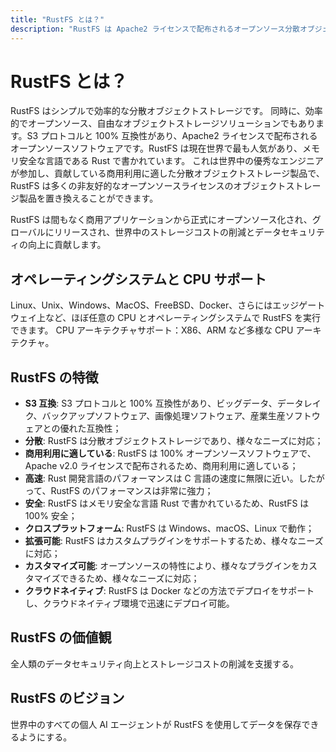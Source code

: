 ```yaml
---
title: "RustFS とは？"
description: "RustFS は Apache2 ライセンスで配布されるオープンソース分散オブジェクトストレージソリューションです。"
---
```


# RustFS とは？

RustFS はシンプルで効率的な分散オブジェクトストレージです。
同時に、効率的でオープンソース、自由なオブジェクトストレージソリューションでもあります。S3 プロトコルと 100% 互換性があり、Apache2 ライセンスで配布されるオープンソースソフトウェアです。RustFS は現在世界で最も人気があり、メモリ安全な言語である Rust で書かれています。
これは世界中の優秀なエンジニアが参加し、貢献している商用利用に適した分散オブジェクトストレージ製品で、RustFS は多くの非友好的なオープンソースライセンスのオブジェクトストレージ製品を置き換えることができます。

RustFS は間もなく商用アプリケーションから正式にオープンソース化され、グローバルにリリースされ、世界中のストレージコストの削減とデータセキュリティの向上に貢献します。

## オペレーティングシステムと CPU サポート

Linux、Unix、Windows、MacOS、FreeBSD、Docker、さらにはエッジゲートウェイ上など、ほぼ任意の CPU とオペレーティングシステムで RustFS を実行できます。
CPU アーキテクチャサポート：X86、ARM など多様な CPU アーキテクチャ。

## RustFS の特徴

- **S3 互換**: S3 プロトコルと 100% 互換性があり、ビッグデータ、データレイク、バックアップソフトウェア、画像処理ソフトウェア、産業生産ソフトウェアとの優れた互換性；
- **分散**: RustFS は分散オブジェクトストレージであり、様々なニーズに対応；
- **商用利用に適している**: RustFS は 100% オープンソースソフトウェアで、Apache v2.0 ライセンスで配布されるため、商用利用に適している；
- **高速**: Rust 開発言語のパフォーマンスは C 言語の速度に無限に近い。したがって、RustFS のパフォーマンスは非常に強力；
- **安全**: RustFS はメモリ安全な言語 Rust で書かれているため、RustFS は 100% 安全；
- **クロスプラットフォーム**: RustFS は Windows、macOS、Linux で動作；
- **拡張可能**: RustFS はカスタムプラグインをサポートするため、様々なニーズに対応；
- **カスタマイズ可能**: オープンソースの特性により、様々なプラグインをカスタマイズできるため、様々なニーズに対応；
- **クラウドネイティブ**: RustFS は Docker などの方法でデプロイをサポートし、クラウドネイティブ環境で迅速にデプロイ可能。

## RustFS の価値観

全人類のデータセキュリティ向上とストレージコストの削減を支援する。

## RustFS のビジョン

世界中のすべての個人 AI エージェントが RustFS を使用してデータを保存できるようにする。